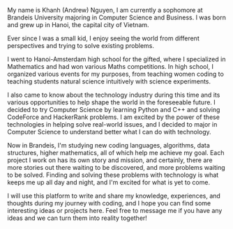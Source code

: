 
My name is Khanh (Andrew) Nguyen, I am currently a sophomore at Brandeis University majoring in Computer Science and Business. I was born and grew up in Hanoi, the capital city of Vietnam.

Ever since I was a small kid, I enjoy seeing the world from different perspectives and trying to solve existing problems. 

I went to Hanoi-Amsterdam high school for the gifted, where I specialized in Mathematics and had won various Maths competitions. In high school, I organized various events for my purposes, from teaching women coding to teaching students natural science intuitively with science experiments. 

I also came to know about the technology industry during this time and its various opportunities to help shape the world in the foreseeable future. I decided to try Computer Science by learning Python and C++ and solving CodeForce and HackerRank problems. I am excited by the power of these technologies in helping solve real-world issues, and I decided to major in Computer Science to understand better what I can do with technology.

Now in Brandeis, I'm studying new coding languages, algorithms, data structures, higher mathematics, all of which help me achieve my goal. Each project I work on has its own story and mission, and certainly, there are more stories out there waiting to be discovered, and more problems waiting to be solved. Finding and solving these problems with technology is what keeps me up all day and night, and I'm excited for what is yet to come.

I will use this platform to write and share my knowledge, experiences, and thoughts during my journey with coding, and I hope you can find some interesting ideas or projects here. Feel free to message me if you have any ideas and we can turn them into reality together!